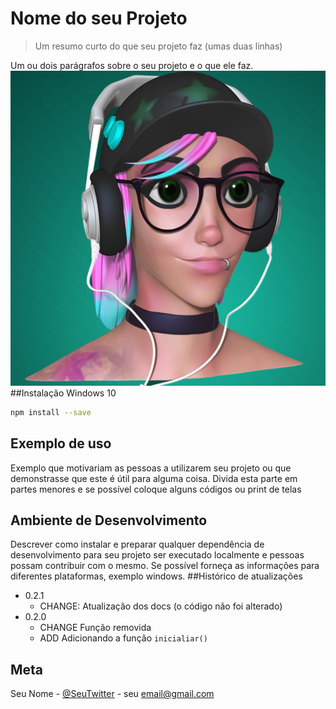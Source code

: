 # Nome do seu Projeto
> Um resumo curto do que seu projeto faz (umas duas linhas)

Um ou dois parágrafos sobre o seu projeto e o que ele faz.
![](felicity.jpeg)
##Instalação
Windows 10
```sh
npm install --save
```

## Exemplo de uso
Exemplo que motivariam as pessoas a utilizarem seu projeto ou que demonstrasse que este é útil para alguma coisa. Divida esta parte em partes menores e se possível coloque alguns códigos ou print de telas

## Ambiente de Desenvolvimento
Descrever como instalar e preparar qualquer dependência de desenvolvimento para seu projeto ser executado localmente e pessoas possam contribuir com o mesmo. Se possível forneça as informações para diferentes plataformas, exemplo windows.
##Histórico de atualizações

* 0.2.1
    * CHANGE: Atualização dos docs (o código não foi alterado)
* 0.2.0
    * CHANGE Função removida
    * ADD Adicionando a função `inicialiar()`

## Meta
Seu Nome - [@SeuTwitter](https://twitter.com/seutwitter ) - seu email@gmail.com
